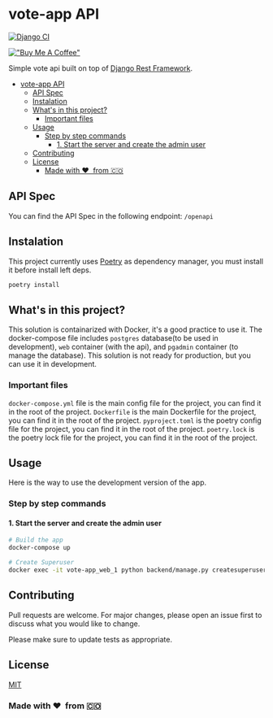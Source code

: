 # vote-app API

[![Django CI](https://github.com/cristian-rincon/vote-app/actions/workflows/django.yml/badge.svg)](https://github.com/cristian-rincon/vote-app/actions/workflows/django.yml)

[!["Buy Me A Coffee"](https://www.buymeacoffee.com/assets/img/custom_images/orange_img.png)](https://www.buymeacoffee.com/cristianr)

Simple vote api built on top of [Django Rest Framework](https://www.django-rest-framework.org/).

- [vote-app API](#vote-app-api)
  - [API Spec](#api-spec)
  - [Instalation](#instalation)
  - [What's in this project?](#whats-in-this-project)
    - [Important files](#important-files)
  - [Usage](#usage)
    - [Step by step commands](#step-by-step-commands)
      - [1. Start the server and create the admin user](#1-start-the-server-and-create-the-admin-user)
  - [Contributing](#contributing)
  - [License](#license)
    - [Made with &#10084;&#65039; &nbsp;from &#127464;&#127476;](#made-with-️-from-)

## API Spec

You can find the API Spec in the following endpoint: `/openapi`

## Instalation

This project currently uses [Poetry](https://python-poetry.org/) as dependency manager, you must install it before install left deps.

```bash
poetry install
```

## What's in this project?

This solution is containarized with Docker, it's a good practice to use it. The docker-compose file includes `postgres` database(to be used in development), `web` container (with the api), and `pgadmin` container (to manage the database). This solution is not ready for production, but you can use it in development.

### Important files

`docker-compose.yml` file is the main config file for the project, you can find it in the root of the project.
`Dockerfile` is the main Dockerfile for the project, you can find it in the root of the project.
`pyproject.toml` is the poetry config file for the project, you can find it in the root of the project.
`poetry.lock` is the poetry lock file for the project, you can find it in the root of the project.

## Usage

Here is the way to use the development version of the app.

### Step by step commands

#### 1. Start the server and create the admin user

```bash
# Build the app
docker-compose up

# Create Superuser
docker exec -it vote-app_web_1 python backend/manage.py createsuperuser
```

## Contributing

Pull requests are welcome. For major changes, please open an issue first to discuss what you would like to change.

Please make sure to update tests as appropriate.

## License

[MIT](https://choosealicense.com/licenses/mit/)

### Made with &#10084;&#65039; &nbsp;from &#127464;&#127476;
